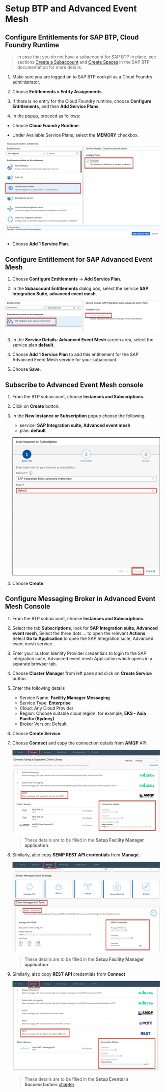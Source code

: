 # Setup BTP and Advanced Event Mesh

## Configure Entitlements for SAP BTP, Cloud Foundry Runtime

> In case that you do not have a subaccount for SAP BTP in place, see sections [Create a Subaccount](https://help.sap.com/viewer/65de2977205c403bbc107264b8eccf4b/Cloud/en-US/05280a123d3044ae97457a25b3013918.html?q=subaccount) and [Create Spaces](https://help.sap.com/viewer/65de2977205c403bbc107264b8eccf4b/Cloud/en-US/2f6ed22ccf424dae84345f4500c2d8ea.html) in the SAP BTP documentation for more details.

1. Make sure you are logged on to SAP BTP cockpit as a Cloud Foundry administrator.

2. Choose **Entitlements > Entity Assignments**.

3. If there is no entry for the Cloud Foundry runtime, choose **Configure Entitlements**, and then **Add Service Plans**.

4. In the popup, proceed as follows:

- Choose **Cloud Foundry Runtime**.

- Under Available Service Plans, select the **MEMORY** checkbox.

 ![AR](./images/setup13.png)

- Choose **Add 1 Service Plan**.

## Configure Entitlement for SAP Advanced Event Mesh

1. Choose **Configure Entitlements** &rarr; **Add Service Plan**.

2. In the **Subaccount Entitlements** dialog box, select the service **SAP Integration Suite, advanced event mesh**.

 ![AEM Service](./images/setup12.png)

3. In the **Service Details: Advanced Event Mesh** screen area, select the service plan **default**.

4. Choose **Add 1 Service Plan** to add this entitlement for the SAP Advanced Event Mesh service for your subaccount.

5. Choose **Save**.

## Subscribe to Advanced Event Mesh console

1. From the BTP subaccount, choose **Instances and Subscriptions**.

2. Click on **Create** button.

3. In the **New Instance or Subscription** popup choose the following
    - service: **SAP Integration suite, Advanced event mesh**
    - plan: **default**

    ![AEM Service](./images/setup1.png)

4. Choose **Create**.

## Configure Messaging Broker in Advanced Event Mesh Console

1. From the BTP subaccount, choose **Instances and Subscriptions**.

2. Select the tab **Subscriptions**, look for **SAP Integration suite, Advanced event mesh**, Select the three dots ... to open the relevant **Actions**. Select **Go to Application** to open the SAP Integration suite, Advanced event mesh service.

3. Enter your custom Identity Provider credentials to login to the SAP Integration suite, Advanced event mesh Application which opens in a separate browser tab.

4. Choose **Cluster Manager** from left pane and click on **Create Service** button.

5. Enter the following details

    - Service Name: **Facility Manager Messaging**
    - Service Type: **Enterprise**
    - Cloud: Any Cloud Provider
    - Region: Choose suitable cloud region. for example, **EKS - Asia Pacific (Sydney)**
    - Broker Version: Default

6. Choose **Create Service**.

7. Choose **Connect** and copy the connection details from **AMQP** API.

    ![AEM Service2](./images/setup4.png)

   > These details are to be filled in the **Setup Facility Manager application**.

8. Similarly, also copy **SEMP REST API credentials** from **Manage**.

     ![AEM Service3](./images/setup5.png)


    > These details are to be filled in the **Setup Facility Manager application**.

9. Similarly, also copy **REST API** credentials from **Connect**

    ![AEM service4](./images/setup6.png)

    > These details are to be filled in the **Setup Events in Successfactors** [chapter](../setup-events-successfactors/README.md).